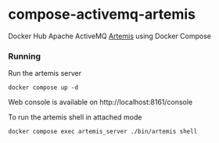 # compose-activemq-artemis

Docker Hub Apache ActiveMQ [Artemis](https://hub.docker.com/r/apache/activemq-artemis) using Docker Compose

### Running

Run the artemis server

    docker compose up -d

Web console is available on http://localhost:8161/console

To run the artemis shell in attached mode

    docker compose exec artemis_server ./bin/artemis shell
